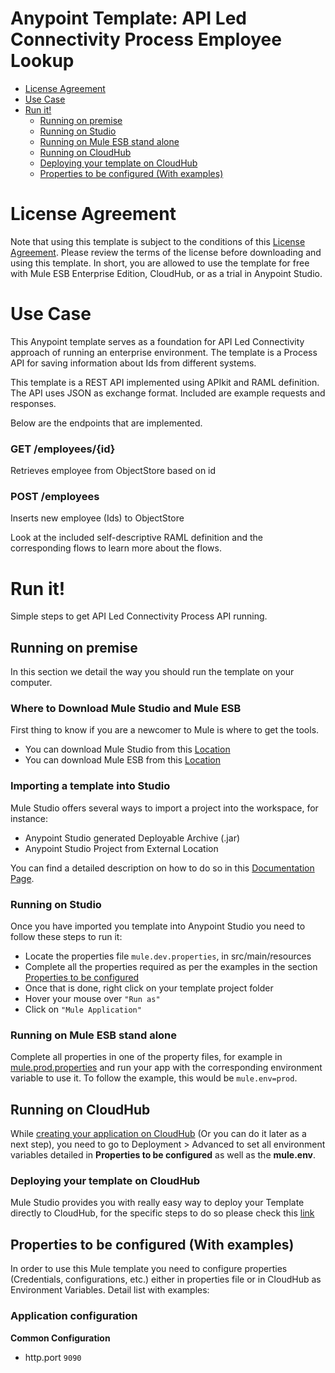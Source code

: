 
# Anypoint Template: API Led Connectivity Process Employee Lookup

+ [License Agreement](#licenseagreement)
+ [Use Case](#usecase)
+ [Run it!](#runit)
	* [Running on premise](#runonopremise)
	* [Running on Studio](#runonstudio)
	* [Running on Mule ESB stand alone](#runonmuleesbstandalone)
	* [Running on CloudHub](#runoncloudhub)
	* [Deploying your template on CloudHub](#deployingyouranypointtemplateoncloudhub)
	* [Properties to be configured (With examples)](#propertiestobeconfigured)



# License Agreement <a name="licenseagreement"/>
Note that using this template is subject to the conditions of this [License Agreement](AnypointTemplateLicense.pdf).
Please review the terms of the license before downloading and using this template. In short, you are allowed to use the template for free with Mule ESB Enterprise Edition, CloudHub, or as a trial in Anypoint Studio.

# Use Case <a name="usecase"/>
This Anypoint template serves as a foundation for API Led Connectivity approach of running an enterprise environment.
The template is a Process API for saving information about Ids from different systems.

This template is a REST API implemented using APIkit and RAML definition. The API uses JSON as exchange format. Included are example requests and responses.

Below are the endpoints that are implemented.

### GET /employees/{id}
Retrieves employee from ObjectStore based on id

### POST /employees
Inserts new employee (Ids) to ObjectStore

Look at the included self-descriptive RAML definition and the corresponding flows to learn more about the flows.

# Run it! <a name="runit"/>
Simple steps to get API Led Connectivity Process API running.

## Running on premise <a name="runonopremise"/>
In this section we detail the way you should run the template on your computer.


### Where to Download Mule Studio and Mule ESB
First thing to know if you are a newcomer to Mule is where to get the tools.

+ You can download Mule Studio from this [Location](http://www.mulesoft.com/platform/mule-studio)
+ You can download Mule ESB from this [Location](http://www.mulesoft.com/platform/soa/mule-esb-open-source-esb)


### Importing a template into Studio
Mule Studio offers several ways to import a project into the workspace, for instance:

+ Anypoint Studio generated Deployable Archive (.jar)
+ Anypoint Studio Project from External Location

You can find a detailed description on how to do so in this [Documentation Page](http://www.mulesoft.org/documentation/display/current/Importing+and+Exporting+in+Studio).

### Running on Studio <a name="runonstudio"/>
Once you have imported you template into Anypoint Studio you need to follow these steps to run it:

+ Locate the properties file `mule.dev.properties`, in src/main/resources
+ Complete all the properties required as per the examples in the section [Properties to be configured](#propertiestobeconfigured)
+ Once that is done, right click on your template project folder
+ Hover your mouse over `"Run as"`
+ Click on  `"Mule Application"`


### Running on Mule ESB stand alone <a name="runonmuleesbstandalone"/>
Complete all properties in one of the property files, for example in [mule.prod.properties](../master/src/main/resources/mule.prod.properties) and run your app with the corresponding environment variable to use it. To follow the example, this would be `mule.env=prod`.


## Running on CloudHub <a name="runoncloudhub"/>
While [creating your application on CloudHub](http://www.mulesoft.org/documentation/display/current/Hello+World+on+CloudHub) (Or you can do it later as a next step), you need to go to Deployment > Advanced to set all environment variables detailed in **Properties to be configured** as well as the **mule.env**.


### Deploying your template on CloudHub <a name="deployingyouranypointtemplateoncloudhub"/>
Mule Studio provides you with really easy way to deploy your Template directly to CloudHub, for the specific steps to do so please check this [link](http://www.mulesoft.org/documentation/display/current/Deploying+Mule+Applications#DeployingMuleApplications-DeploytoCloudHub)


## Properties to be configured (With examples) <a name="propertiestobeconfigured"/>
In order to use this Mule template you need to configure properties (Credentials, configurations, etc.) either in properties file or in CloudHub as Environment Variables. Detail list with examples:

### Application configuration
**Common Configuration**

+ http.port `9090`
